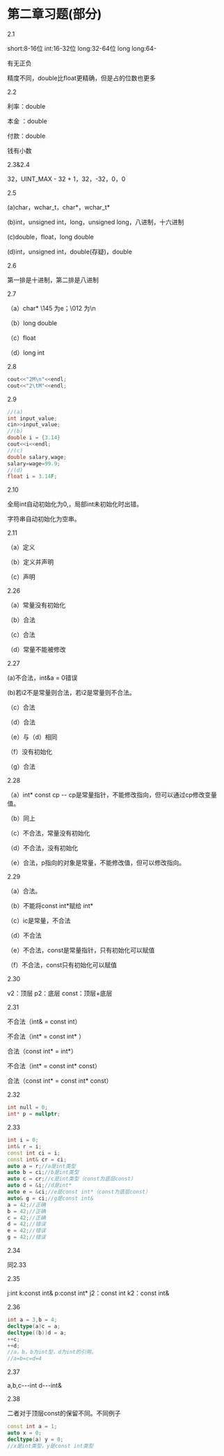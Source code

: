 # 第二章习题(部分)

2.1 

short:8-16位   int:16-32位     long:32-64位    long long:64-

有无正负

精度不同，double比float更精确，但是占的位数也更多

2.2

利率：double

本金 ：double

付款：double

钱有小数

2.3&2.4

32，UINT_MAX - 32 + 1，32，-32，0，0

2.5

(a)char，wchar_t，char*，wchar_t\*

(b)int，unsigned int，long，unsigned long，八进制，十六进制

(c)double，float，long double

(d)int，unsigned int，double(存疑)，double

2.6

第一排是十进制，第二排是八进制

2.7

（a）char*    \145 为e；\012 为\n

（b）long double

（c）float

（d）long int

2.8

```c++
cout<<"2M\n"<<endl;
cout<<"2\tM"<<endl;
```

2.9

```c++
//(a)
int input_value;
cin>>input_value;
//(b)
double i = {3.14}
cout<<i<<endl;
//(c)
double salary,wage;
salary=wage=99.9;
//(d)
float i = 3.14F;
```

2.10

全局int自动初始化为0,，局部int未初始化时出错。

字符串自动初始化为空串。

2.11

（a）定义

（b）定义并声明

（c）声明

2.26

（a）常量没有初始化

（b）合法

（c）合法

（d）常量不能被修改

2.27

(a)不合法，int&a = 0错误

(b)若i2不是常量则合法，若i2是常量则不合法。

（c）合法

（d）合法

（e）与（d）相同

（f）没有初始化

（g）合法

2.28

（a）int* const cp  -- cp是常量指针，不能修改指向，但可以通过cp修改变量值。

（b）同上

（c）不合法，常量没有初始化

（d）不合法，没有初始化

（e）合法，p指向的对象是常量，不能修改值，但可以修改指向。

2.29

（a）合法。

（b）不能将const int*赋给 int\*

（c）ic是常量，不合法

（d）不合法

（e）不合法，const是常量指针，只有初始化可以赋值

（f）不合法，const只有初始化可以赋值

2.30

v2：顶层       p2：底层     const：顶层+底层

2.31

不合法（int& = const int）

不合法（int* = const int* ）

合法（const int* = int*）

不合法（int* = const int* const）

合法（const int* = const int* const）

2.32

```c++
int null = 0;
int* p = nullptr;
```



2.33

```c++
int i = 0;
int& r = i;
const int ci = i;
const int& cr = ci;
auto a = r;//a是int类型
auto b = ci;//b是int类型
auto c = cr;//c是int类型（const为底层const）
auto d = &i;//d是int*
auto e = &ci;//e是const int*（const为底层const）
auto& g = ci;//g是const int&
a = 42;//正确
b = 42;//正确
c = 42;//正确
d = 42;//错误
e = 42;//错误
g = 42;//错误
```

2.34

同2.33

2.35

j:int     k:const int&   p:const int*   j2：const int    k2：const int&

2.36

```c++
int a = 3,b = 4;
decltype(a)c = a;
decltype((b))d = a;
++c;
++d;
//a，b，b为int型，d为int的引用。
//a=b=c=d=4
```

2.37

a,b,c---int   d---int&

2.38

二者对于顶层const的保留不同。不同例子

```c++
const int a = 1;
auto x = 0;
decltype(a) y = 0;
//x是int类型，y是const int类型
```



